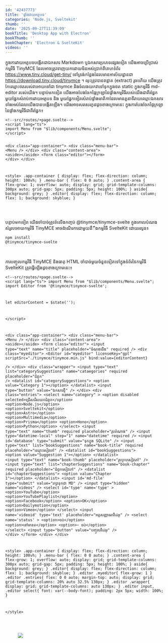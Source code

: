 ```yaml
---
id: '42437773'
title: '​ផ្ទាំង​វាយ​អត្ថបទ​'
categories: 'Node.js, Sveltekit'
thumb: ''
date: '2025-09-27T11:39:09'
bookTitle: 'Desktop App with Electron'
bookThumb: ''
bookChapter: 'Electron & SvelteKit'
videos: ''
---
```

<p>ក្នុង​ការវាយ​អត្ថបទ​បង្កើត​ជា​ឯកសារ Markdown ឬ​ឯកសារ​ប្រភេទ​ផ្សេង​ទៀត យើង​អាច​ប្រើប្រាស់​កម្មវិធី TinyMCE ដែល​អាច​ត្រូវ​ទាញ​យក​ដោយ​មិន​អស់​ប្រាក់​ពី​គេហទំព័រ <a href="https://www.tiny.cloud/get-tiny/">https://www.tiny.cloud/get-tiny/</a> នៅ​ត្រង់​កន្លែង​ដែល​មាន​អាស័យដ្ឋាន​ជា <a href="https://download.tiny.cloud/tinymce/community/tinymce_8.1.2.zip">https://download.tiny.cloud/tinymce</a> ។ លុះ​ត្រូវ​បាន​ពន្លាត (extract) រូច​ហើយ យើង​ត្រូវ​កែ​ឈ្មោះ​ថត​​របស់​វា​អោយ​ទៅ​ជា tinymce និង​ចំលង​យកវា​​ទៅ​ទុក​ក្នុង​ថត static ក្នុង​កម្មវិធី md-editor របស់​យើង​។ បន្ទាប់​មក​ទៀត យើង​អាច​បែងចែក​ផ្ទៃក្រឡា​នៃ​ផ្ទាំង​កម្មវិធី​របស់​យើង​ជា​ពីរ​ផ្នែក មួយផ្នែក​សំរាប់​ការវាយ​អត្ថបទ និង​ មួយ​ផ្នែក​ទៀត​សំរាប់​ផ្ទាំង​មាតិកា​ដែល​​​មាន​តួនាទី​រាយ​ឈ្មោះ​ឯកសារ​ទាំងអស់​ដែល​យើង​បាន​បង្កើត​ឡើង​។ យើង​អាច​​​សរសេរ​កូដ​ដូច​ខាងក្រោម​នេះ ក្នុង​ការបែង​ចែក​ផ្ទៃ​ក្រឡា​​នៃផ្ទាំង​​កម្មវិធី​ជា​ពីរ​ផ្នែក​៖</p><pre><code class="svelte">&lt;!--src/routes/+page.svelte--&gt;
&lt;script lang="ts"&gt;
import Menu from "$lib/components/Menu.svelte";
&lt;/script&gt;
 
 &lt;div class="app-container"&gt;
    &lt;div class="menu-bar"&gt;
        &lt;Menu /&gt;
    &lt;/div&gt;
    &lt;div class="content-area"&gt;
        &lt;aside&gt;&lt;/aside&gt;
        &lt;form class="editor"&gt;&lt;/form&gt;
    &lt;/div&gt;
&lt;/div&gt;

&lt;style&gt;
.app-container {
    display: flex;
    flex-direction: column; 
    height: 100vh; 
}
.menu-bar {
    flex: 0 0 auto; 
}
.content-area {
    flex-grow: 1; 
    overflow: auto; 
    display: grid;
    grid-template-columns: 300px auto;
	grid-gap: 5px;
    padding: 5px;
	height: 100%;
}
aside{
    background: grey;
}
.editor{
    display: flex;
    flex-direction: column;
    flex: 1;
    background: skyblue;
}</code></pre><p>&nbsp;</p><p>បន្ទាប់​មក​ទៀត យើង​ចាំបាច់​ត្រូវ​តំលើង​កញ្ចប់ @tinymce/tinymce-svelte ក្នុង​គោលបំណង​​សំរួល​អោយ​កម្មវិធី TinyMCE អាច​ដំណើរការ​ជាមួយ​នឹឹង​​កម្មវិធី SvelteKit ដោយ​រលូន​៖</p><pre><code>npm install @tinymce/tinymce-svelte</code></pre><p>&nbsp;</p><p>ការបញ្ចូល​កម្មវិធី TinyMCE និង​ធាតុ HTML ចាំបាច់​មួយ​​ចំនួនទៀត​ទៅ​ក្នុង​ទំព័រ​នៃ​កម្មវិធី SvelteKit ត្រូវ​ធ្វើឡើង​ដូច​ខាង​ក្រោម​នេះ៖</p><pre><code class="svelte">&lt;!--src/routes/+page.svelte--&gt;
&lt;script lang="ts"&gt;
import Menu from "$lib/components/Menu.svelte";
import Editor from '@tinymce/tinymce-svelte';

let editorContent = $state('');

&lt;/script&gt;

&lt;div class="app-container"&gt;
    &lt;div class="menu-bar"&gt;
        &lt;Menu /&gt;
    &lt;/div&gt;
    &lt;div class="content-area"&gt;
        &lt;aside&gt;&lt;/aside&gt;
        &lt;form class="editor"&gt;
            &lt;input type="text" name="title" placeholder="ចំណង​ជើង" required /&gt;
            &lt;div class="myeditor"&gt;
                &lt;Editor
                    id="myeditor"
                    licenseKey="gpl"
                    scriptSrc="./tinymce/tinymce.min.js" 
                    bind:value={editorContent}                
                /&gt;
            &lt;/div&gt;
            &lt;div class="wrapper"&gt;
                &lt;input type="text" list="categorySuggestions" name="cataegories" required placeholder="ជំពូក" /&gt;
                    &lt;datalist id="categorySuggestions"&gt;
                        &lt;option value="Category 1"&gt;&lt;/option&gt;
                    &lt;/datalist&gt;
                &lt;input type="button" value="ឯកសារ​ថ្មី" /&gt;
            &lt;/div&gt;
            &lt;div class="entries"&gt;
                &lt;select name="category"  &gt;
                    &lt;option disabled selected&gt;ជ្រើសរើស​យក​ជំពូក&lt;/option&gt;
                    &lt;option&gt;Node.js&lt;/option&gt;
                    &lt;option&gt;Sveltekit&lt;/option&gt;
                    &lt;option&gt;Astro&lt;/option&gt;
                    &lt;option&gt;Multimedia&lt;/option&gt;
                    &lt;option&gt;Prisma&lt;/option&gt;
                    &lt;option&gt;Hono&lt;/option&gt;
                    &lt;option&gt;Python&lt;/option&gt;
                &lt;/select&gt;
                &lt;input type="text" name="thumb" required placeholder="រូបតំណាង" /&gt;
                &lt;input type="datetime-local" step="1" name="datetime" required /&gt;
                &lt;input id='database' type="submit" value="​ទុក​ក្នុង SQLite" /&gt;
                &lt;input type="text" list="bookSuggestions" name="book-title" required placeholder="ឈ្មោះ​សៀវភៅ" /&gt;
                    &lt;datalist id="bookSuggestions"&gt;
                        &lt;option value="Suggestion 1"&gt;&lt;/option&gt;
                    &lt;/datalist&gt;
                &lt;input type="text" name="book-thumb" placeholder="រូប​ក្រប​​សៀវភៅ" /&gt;
                &lt;input type="text" list="chapterSuggestions" name="book-chapter" required placeholder="ជំពូក​​​សៀវភៅ" /&gt;
                    &lt;datalist id="chapterSuggestions"&gt;
                        &lt;option value="Chapter 1"&gt;&lt;/option&gt;
                    &lt;/datalist&gt;
                &lt;input id='md-file' type="submit" value="រក្សា​ទុក​ជា MD" /&gt;
                &lt;input type="hidden" name="videos" /&gt;
                &lt;select id='type' name='type' &gt;
                &lt;option&gt;YouTube&lt;/option&gt;
                &lt;option&gt;YouTubePlaylist&lt;/option&gt;
                &lt;option&gt;Facebook&lt;/option&gt;
                &lt;option&gt;OK&lt;/option&gt;
                &lt;option&gt;Dailymotion&lt;/option&gt;
                &lt;option&gt;Vimeo&lt;/option&gt;
            &lt;/select&gt;
            &lt;input name='videoid' type='text' placeholder="អត្តសញ្ញាណ​វីដេអូ" /&gt;
            &lt;select name='status' &gt;
                &lt;option&gt;ចប់&lt;/option&gt;
                &lt;option&gt;នៅ​មាន​ត&lt;/option&gt;
                &lt;option&gt;~ ចប់&lt;/option&gt;
            &lt;/select&gt;
            &lt;input type="button" value="បញ្ចូលវីដេអូ" /&gt;
            &lt;/div&gt;
        &lt;/form&gt;
    &lt;/div&gt;
&lt;/div&gt;

&lt;style&gt;
.app-container {
    display: flex;
    flex-direction: column; 
    height: 100vh; 
}
.menu-bar {
    flex: 0 0 auto; 
}
.content-area {
    flex-grow: 1; 
    overflow: auto; 
    display: grid;
    grid-template-columns: 300px auto;
	grid-gap: 5px;
    padding: 5px;
	height: 100%;
}
aside{
    background: grey;
}
.editor{
    display: flex;
    flex-direction: column;
    flex: 1;
    background: skyblue;
}
.editor .myeditor{
    flex-grow: 1
}
.editor .entries{
    flex: 0 0 auto;
    margin-top: auto;
    display: grid;
    grid-template-columns: 20% auto 32.5% 130px;
}
.editor .wrapper{
    display: grid;
    grid-template-columns: auto 130px;
}
.editor input, .editor select{
    font: var(--body-font);
    padding: 2px 5px;
    width: 100%;
}

&lt;/style&gt;</code></pre><p>&nbsp;</p><figure class="image"><img src="https://blogger.googleusercontent.com/img/b/R29vZ2xl/AVvXsEiOokIA5e-d-65boo6ln_xlw2kqoD7qFQgGpaN9vNORHhZsgHYEOAVcy1oIVIUrcO4-QMV3vEo0slwdSSdUQBqsNY2F8ns6H0bKqQ-cfT2-LY75BOl8VCu8ww2jRgYTK-B8bTt4fKzlevkB5WIKQAujlpKsB1TDQED0gnQRUpxGd7t5O_baEm3eEfIc0Ho/s1600/Capture.PNG"></figure>